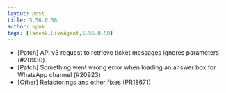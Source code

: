 ```yaml
---
layout: post
title: 5.56.0.58
author: opok
tags: [ladesk,LiveAgent,5.56.0.58]
---
```

- [Patch] API v3 request to retrieve ticket messages ignores parameters (#20930)
- [Patch] Something went wrong error when loading an answer box for WhatsApp channel (#20923)
- [Other] Refactorings and other fixes (PR18671)
